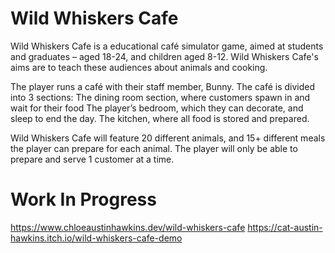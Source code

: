 # Wild Whiskers Cafe
Wild Whiskers Cafe is a educational café simulator game, aimed at students and graduates – aged 18-24, and children aged 8-12. Wild Whiskers Cafe's aims are to teach these audiences about animals and cooking.  

The player runs a café with their staff member, Bunny. The café is divided into 3 sections: 
The dining room section, where customers spawn in and wait for their food 
The player’s bedroom, which they can decorate, and sleep to end the day. 
The kitchen, where all food is stored and prepared. 

Wild Whiskers Cafe will feature 20 different animals, and 15+ different meals the player can prepare for each animal. The player will only be able to prepare and serve 1 customer at a time. 

# Work In Progress

https://www.chloeaustinhawkins.dev/wild-whiskers-cafe
https://cat-austin-hawkins.itch.io/wild-whiskers-cafe-demo

